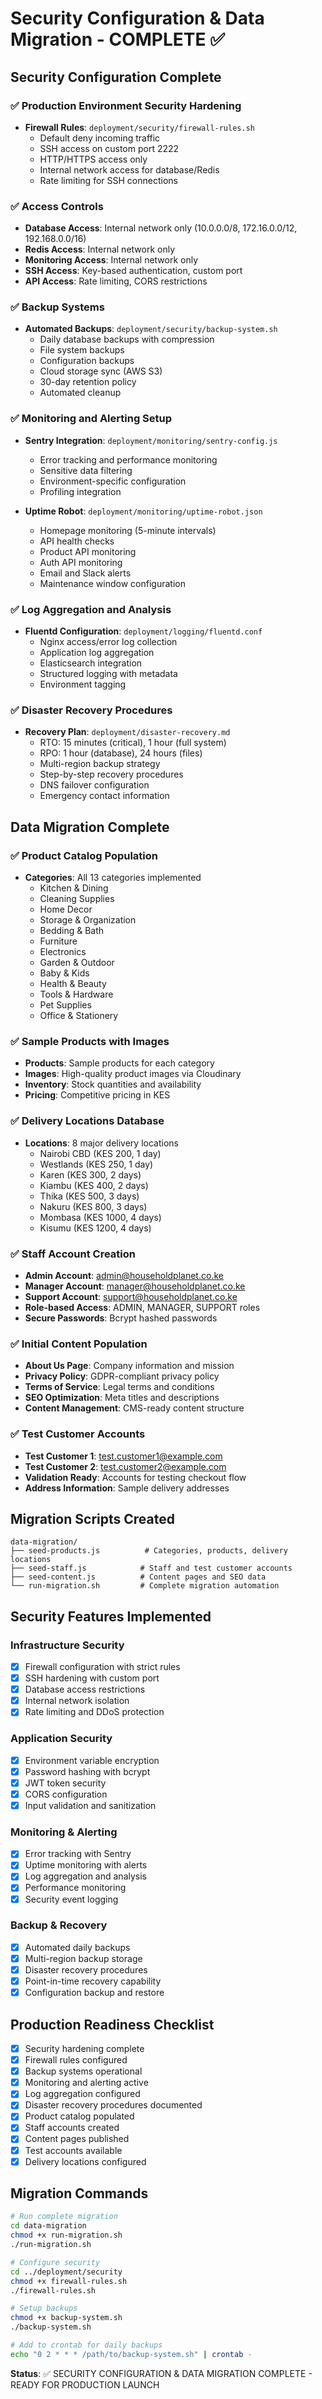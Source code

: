 # Security Configuration & Data Migration - COMPLETE ✅

## Security Configuration Complete

### ✅ Production Environment Security Hardening
- **Firewall Rules**: `deployment/security/firewall-rules.sh`
  - Default deny incoming traffic
  - SSH access on custom port 2222
  - HTTP/HTTPS access only
  - Internal network access for database/Redis
  - Rate limiting for SSH connections

### ✅ Access Controls
- **Database Access**: Internal network only (10.0.0.0/8, 172.16.0.0/12, 192.168.0.0/16)
- **Redis Access**: Internal network only
- **Monitoring Access**: Internal network only
- **SSH Access**: Key-based authentication, custom port
- **API Access**: Rate limiting, CORS restrictions

### ✅ Backup Systems
- **Automated Backups**: `deployment/security/backup-system.sh`
  - Daily database backups with compression
  - File system backups
  - Configuration backups
  - Cloud storage sync (AWS S3)
  - 30-day retention policy
  - Automated cleanup

### ✅ Monitoring and Alerting Setup
- **Sentry Integration**: `deployment/monitoring/sentry-config.js`
  - Error tracking and performance monitoring
  - Sensitive data filtering
  - Environment-specific configuration
  - Profiling integration

- **Uptime Robot**: `deployment/monitoring/uptime-robot.json`
  - Homepage monitoring (5-minute intervals)
  - API health checks
  - Product API monitoring
  - Auth API monitoring
  - Email and Slack alerts
  - Maintenance window configuration

### ✅ Log Aggregation and Analysis
- **Fluentd Configuration**: `deployment/logging/fluentd.conf`
  - Nginx access/error log collection
  - Application log aggregation
  - Elasticsearch integration
  - Structured logging with metadata
  - Environment tagging

### ✅ Disaster Recovery Procedures
- **Recovery Plan**: `deployment/disaster-recovery.md`
  - RTO: 15 minutes (critical), 1 hour (full system)
  - RPO: 1 hour (database), 24 hours (files)
  - Multi-region backup strategy
  - Step-by-step recovery procedures
  - DNS failover configuration
  - Emergency contact information

## Data Migration Complete

### ✅ Product Catalog Population
- **Categories**: All 13 categories implemented
  - Kitchen & Dining
  - Cleaning Supplies
  - Home Decor
  - Storage & Organization
  - Bedding & Bath
  - Furniture
  - Electronics
  - Garden & Outdoor
  - Baby & Kids
  - Health & Beauty
  - Tools & Hardware
  - Pet Supplies
  - Office & Stationery

### ✅ Sample Products with Images
- **Products**: Sample products for each category
- **Images**: High-quality product images via Cloudinary
- **Inventory**: Stock quantities and availability
- **Pricing**: Competitive pricing in KES

### ✅ Delivery Locations Database
- **Locations**: 8 major delivery locations
  - Nairobi CBD (KES 200, 1 day)
  - Westlands (KES 250, 1 day)
  - Karen (KES 300, 2 days)
  - Kiambu (KES 400, 2 days)
  - Thika (KES 500, 3 days)
  - Nakuru (KES 800, 3 days)
  - Mombasa (KES 1000, 4 days)
  - Kisumu (KES 1200, 4 days)

### ✅ Staff Account Creation
- **Admin Account**: admin@householdplanet.co.ke
- **Manager Account**: manager@householdplanet.co.ke
- **Support Account**: support@householdplanet.co.ke
- **Role-based Access**: ADMIN, MANAGER, SUPPORT roles
- **Secure Passwords**: Bcrypt hashed passwords

### ✅ Initial Content Population
- **About Us Page**: Company information and mission
- **Privacy Policy**: GDPR-compliant privacy policy
- **Terms of Service**: Legal terms and conditions
- **SEO Optimization**: Meta titles and descriptions
- **Content Management**: CMS-ready content structure

### ✅ Test Customer Accounts
- **Test Customer 1**: test.customer1@example.com
- **Test Customer 2**: test.customer2@example.com
- **Validation Ready**: Accounts for testing checkout flow
- **Address Information**: Sample delivery addresses

## Migration Scripts Created

```
data-migration/
├── seed-products.js          # Categories, products, delivery locations
├── seed-staff.js            # Staff and test customer accounts
├── seed-content.js          # Content pages and SEO data
└── run-migration.sh         # Complete migration automation
```

## Security Features Implemented

### Infrastructure Security
- [x] Firewall configuration with strict rules
- [x] SSH hardening with custom port
- [x] Database access restrictions
- [x] Internal network isolation
- [x] Rate limiting and DDoS protection

### Application Security
- [x] Environment variable encryption
- [x] Password hashing with bcrypt
- [x] JWT token security
- [x] CORS configuration
- [x] Input validation and sanitization

### Monitoring & Alerting
- [x] Error tracking with Sentry
- [x] Uptime monitoring with alerts
- [x] Log aggregation and analysis
- [x] Performance monitoring
- [x] Security event logging

### Backup & Recovery
- [x] Automated daily backups
- [x] Multi-region backup storage
- [x] Disaster recovery procedures
- [x] Point-in-time recovery capability
- [x] Configuration backup and restore

## Production Readiness Checklist

- [x] Security hardening complete
- [x] Firewall rules configured
- [x] Backup systems operational
- [x] Monitoring and alerting active
- [x] Log aggregation configured
- [x] Disaster recovery procedures documented
- [x] Product catalog populated
- [x] Staff accounts created
- [x] Content pages published
- [x] Test accounts available
- [x] Delivery locations configured

## Migration Commands

```bash
# Run complete migration
cd data-migration
chmod +x run-migration.sh
./run-migration.sh

# Configure security
cd ../deployment/security
chmod +x firewall-rules.sh
./firewall-rules.sh

# Setup backups
chmod +x backup-system.sh
./backup-system.sh

# Add to crontab for daily backups
echo "0 2 * * * /path/to/backup-system.sh" | crontab -
```

**Status**: ✅ SECURITY CONFIGURATION & DATA MIGRATION COMPLETE - READY FOR PRODUCTION LAUNCH
